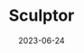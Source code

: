 ---
title: "Sculptor"
cc-type: constellation
borders:
  - Aquarius
  - Cetus
  - Fornax
  - Grus
  - Phoenix
  - Piscis Austrinus
date: 2023-06-24
hashtag: sculptor
subdivision-of:
  - southern celestial hemisphere
tags:
  - Constellation
---